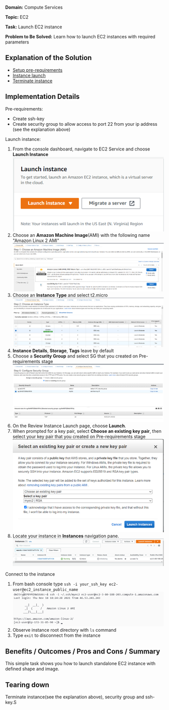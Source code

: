 **Domain:** Compute Services

**Topic:** EC2

**Task:** Launch EC2 instance

**Problem to Be Solved:** Learn how to launch EC2 instances with required parameters

## Explanation of the Solution

- [Setup pre-requirements](https://docs.aws.amazon.com/AWSEC2/latest/UserGuide/get-set-up-for-amazon-ec2.html)
- [Instance launch](https://docs.aws.amazon.com/AWSEC2/latest/UserGuide/EC2_GetStarted.html)
- [Terminate instance](https://docs.aws.amazon.com/AWSEC2/latest/UserGuide/terminating-instances.html)

## Implementation Details

Pre-requirements:

- Create ssh-key
- Create security group to allow access to port 22 from your ip address (see the explanation above)

Launch instance:

1. From the console dashboard, navigate to EC2 Service and choose **Launch Instance**  
![](../images/Launch_Instance.png)
2. Choose an **Amazon Machine Image**(AMI) with the following name "Amazon Linux 2 AMI"
![](../images/AMI.png)
3. Choose an **Instance Type** and select t2.micro
![](../images/t2_micro.png)
4. **Instance Details**, **Storage**, **Tags** leave by default
5. Choose a **Security Group** and select SG that you created on Pre-requirements stage
![](../images/SG.png)
6. On the Review Instance Launch page, choose **Launch**.
7. When prompted for a key pair, select **Choose an existing key pair**, then select your key pair that you created on Pre-requirements stage
![](../images/key_pair.png)
8. Locate your instance in **Instances** navigation pane.
![](../images/instance.png)

Connect to the instance

1. From bash console type `ssh -i your_ssh_key ec2-user@ec2_instance_public_name`
![](../images/ssh_access.png)
2. Observe instance root directory with `ls` command
3. Type `exit` to disconnect from the instance

## Benefits / Outcomes / Pros and Cons / Summary

This simple task shows you how to launch standalone EC2 instance with defined shape and image.

## Tearing down

Terminate instance(see the explanation above), security group and ssh-key.S